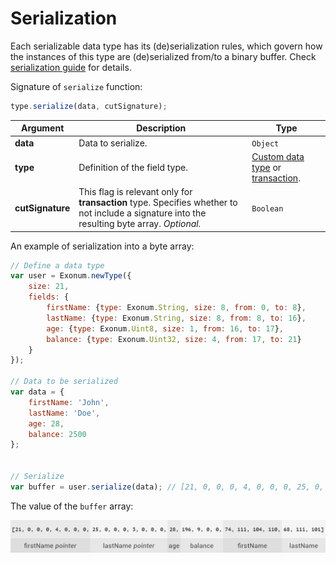 # Serialization

Each serializable data type has its (de)serialization rules, which govern how the instances of this type are
(de)serialized from/to a binary buffer.
Check [serialization guide](../architecture/serialization) for details.

Signature of `serialize` function:

```javascript
type.serialize(data, cutSignature);
```

| Argument | Description | Type |
|---|---|---|
| **data** | Data to serialize. | `Object` |
| **type** | Definition of the field type. | [Custom data type](data-types/#define-data-type) or [transaction](transactions/#define-transaction). |
| **cutSignature** | This flag is relevant only for **transaction** type. Specifies whether to not include a signature into the resulting byte array. *Optional.* | `Boolean` |

An example of serialization into a byte array:

```javascript
// Define a data type
var user = Exonum.newType({
    size: 21,
    fields: {
        firstName: {type: Exonum.String, size: 8, from: 0, to: 8},
        lastName: {type: Exonum.String, size: 8, from: 8, to: 16},
        age: {type: Exonum.Uint8, size: 1, from: 16, to: 17},
        balance: {type: Exonum.Uint32, size: 4, from: 17, to: 21}
    }
});

// Data to be serialized
var data = {
    firstName: 'John',
    lastName: 'Doe',
    age: 28,
    balance: 2500
};


// Serialize
var buffer = user.serialize(data); // [21, 0, 0, 0, 4, 0, 0, 0, 25, 0, 0, 0, 3, 0, 0, 0, 28, 196, 9, 0, 0, 74, 111, 104, 110, 68, 111, 101]
```

The value of the `buffer` array:

![Serialization Structure](../images/serialization.png)
